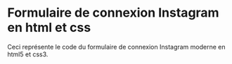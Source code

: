 # Formulaire de connexion Instagram en html et css


Ceci représente le code du formulaire de connexion Instagram moderne en html5 et css3.






